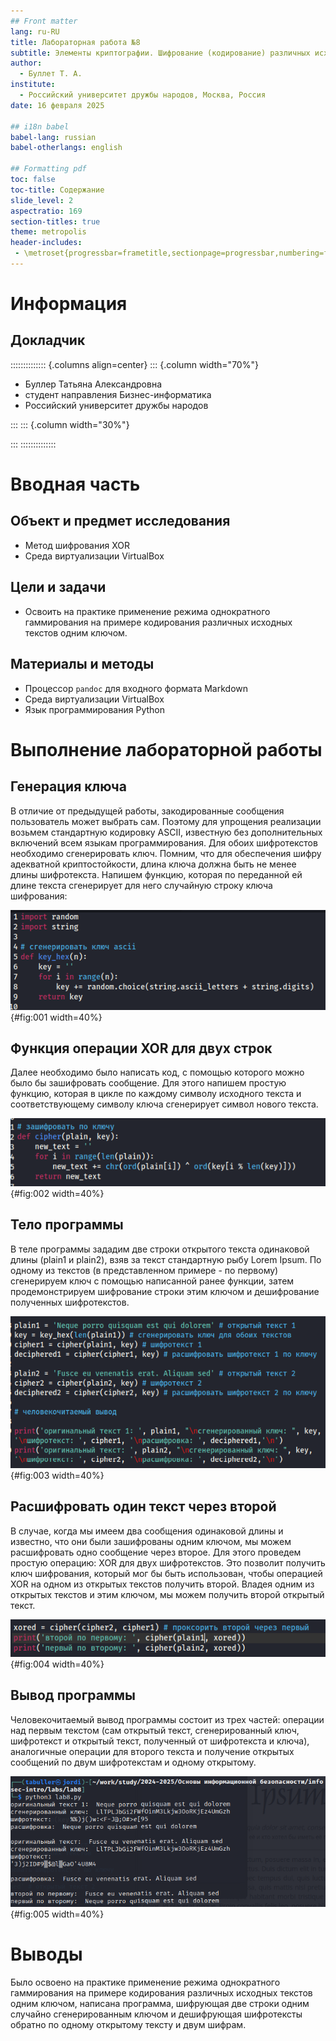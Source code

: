 ```yaml
---
## Front matter
lang: ru-RU
title: Лабораторная работа №8
subtitle: Элементы криптографии. Шифрование (кодирование) различных исходных текстов одним ключом
author:
  - Буллет Т. А.
institute:
  - Российский университет дружбы народов, Москва, Россия
date: 16 февраля 2025

## i18n babel
babel-lang: russian
babel-otherlangs: english

## Formatting pdf
toc: false
toc-title: Содержание
slide_level: 2
aspectratio: 169
section-titles: true
theme: metropolis
header-includes:
 - \metroset{progressbar=frametitle,sectionpage=progressbar,numbering=fraction}
---
```


# Информация

## Докладчик

:::::::::::::: {.columns align=center}
::: {.column width="70%"}

  * Буллер Татьяна Александровна
  * студент направления Бизнес-информатика
  * Российский университет дружбы народов

:::
::: {.column width="30%"}

:::
::::::::::::::

# Вводная часть

## Объект и предмет исследования

- Метод шифрования XOR
- Среда виртуализации VirtualBox

## Цели и задачи

- Освоить на практике применение режима однократного гаммирования
на примере кодирования различных исходных текстов одним ключом.

## Материалы и методы

- Процессор `pandoc` для входного формата Markdown
- Среда виртуализации VirtualBox
- Язык программирования Python

# Выполнение лабораторной работы

## Генерация ключа

В отличие от предыдущей работы, закодированные сообщения пользователь может выбрать сам. Поэтому для упрощения реализации возьмем стандартную кодировку ASCII, известную без дополнительных включений всем языкам программирования.
Для обоих шифротекстов необходимо сгенерировать ключ. Помним, что для обеспечения шифру адекватной криптостойкости, длина ключа должна быть не менее длины шифротекста. Напишем функцию, которая по переданной ей длине текста сгенерирует для него случайную строку ключа шифрования:

![Функция генерацияи ключа](image/1.png){#fig:001 width=40%}

## Функция операции XOR для двух строк

Далее необходимо было написать код, с помощью которого можно было бы зашифровать сообщение. Для этого напишем простую функцию, которая в цикле по каждому символу исходного текста и соответствующему символу ключа сгенерирует символ нового текста.

![Функция шифрования](image/2.png){#fig:002 width=40%}

## Тело программы

В теле программы зададим две строки открытого текста одинаковой длины (plain1 и plain2), взяв за текст стандартную рыбу Lorem Ipsum. По одному из текстов (в представленном примере - по первому) сгенерируем ключ с помощью написанной ранее функции, затем продемонстрируем шифрование строки этим ключом и дешифрование полученных шифротекстов.

![Тело программы: открытый текст, генерация ключа, шифротекст и расшифровка по ключу](image/3.png){#fig:003 width=40%}

## Расшифровать один текст через второй

В случае, когда мы имеем два сообщения одинаковой длины и известно, что они были зашифрованы одним ключом, мы можем расшифровать одно сообщение через второе. Для этого проведем простую операцию: XOR для двух шифротекстов. Это позволит получить ключ шифрования, который мог бы быть использован, чтобы операцией XOR на одном из открытых текстов получить второй. Владея одним из открытых текстов и этим ключом, мы можем получить второй открытый текст.

![Расшифровка одного текста через второй](image/4.png){#fig:004 width=40%}

## Вывод программы

Человекочитаемый вывод программы состоит из трех частей: операции над первым текстом (сам открытый текст, сгенерированный ключ, шифротекст и открытый текст, полученный от шифротекста и ключа), аналогичные операции для второго текста и получение открытых сообщений по двум шифротекстам и одному открытому.

![Вывод программы](image/5.png){#fig:005 width=40%}

# Выводы

Было освоено на практике применение режима однократного гаммирования на примере кодирования различных исходных текстов одним ключом, написана программа, шифрующая две строки одним случайно сгенерированным ключом и дешифрующая шифротексты обратно по одному открытому тексту и двум шифрам.
